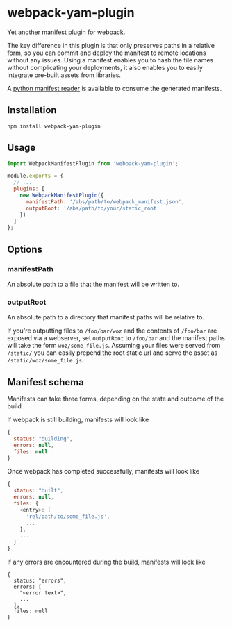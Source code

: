 webpack-yam-plugin
==================

Yet another manifest plugin for webpack.

The key difference in this plugin is that only preserves paths in a relative form,
so you can commit and deploy the manifest to remote locations without any issues.
Using a manifest enables you to hash the file names without complicating your
deployments, it also enables you to easily integrate pre-built assets from libraries.

A [python manifest reader](https://github.com/markfinger/python-webpack-manifest) is
available to consume the generated manifests.


Installation
------------

```
npm install webpack-yam-plugin
```


Usage
-----

```javascript
import WebpackManifestPlugin from 'webpack-yam-plugin';

module.exports = {
  // ...
  plugins: [
    new WebpackManifestPlugin({
      manifestPath: '/abs/path/to/webpack_manifest.json',
      outputRoot: '/abs/path/to/your/static_root'
    })
  ]
};
```


Options
-------

### manifestPath

An absolute path to a file that the manifest will be written to.

### outputRoot

An absolute path to a directory that manifest paths will be relative to.

If you're outputting files to `/foo/bar/woz` and the contents of `/foo/bar` are
exposed via a webserver, set `outputRoot` to `/foo/bar` and the manifest paths
will take the form `woz/some_file.js`. Assuming your files were served from
`/static/` you can easily prepend the root static url and serve the asset as
`/static/woz/some_file.js`.


Manifest schema
---------------

Manifests can take three forms, depending on the state and outcome of the build.

If webpack is still building, manifests will look like

```javascript
{
  status: "building",
  errors: null,
  files: null
}
```

Once webpack has completed successfully, manifests will look like

```javascript
{
  status: "built",
  errors: null,
  files: {
    <entry>: [
      'rel/path/to/some_file.js',
      ...
    ],
    ...
  }
}
```

If any errors are encountered during the build, manifests will look like

```
{
  status: "errors",
  errors: [
    "<error text>",
    ...
  ],
  files: null
}
```
